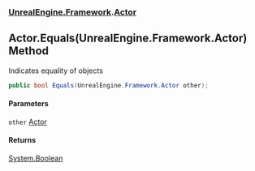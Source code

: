 ### [UnrealEngine.Framework](./UnrealEngine-Framework.md 'UnrealEngine.Framework').[Actor](./UnrealEngine-Framework-Actor.md 'UnrealEngine.Framework.Actor')
## Actor.Equals(UnrealEngine.Framework.Actor) Method
Indicates equality of objects  
```csharp
public bool Equals(UnrealEngine.Framework.Actor other);
```
#### Parameters
<a name='UnrealEngine-Framework-Actor-Equals(UnrealEngine-Framework-Actor)-other'></a>
`other` [Actor](./UnrealEngine-Framework-Actor.md 'UnrealEngine.Framework.Actor')  
  
#### Returns
[System.Boolean](https://docs.microsoft.com/en-us/dotnet/api/System.Boolean 'System.Boolean')  
